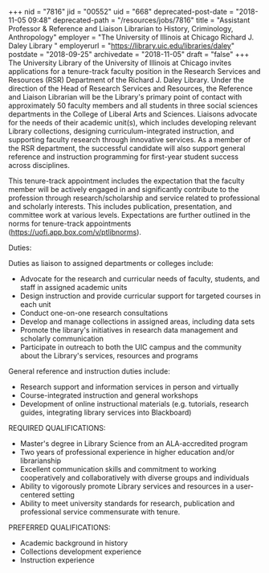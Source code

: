 +++
nid = "7816"
jid = "00552"
uid = "668"
deprecated-post-date = "2018-11-05 09:48"
deprecated-path = "/resources/jobs/7816"
title = "Assistant Professor & Reference and Liaison Librarian to History, Criminology, Anthropology"
employer = "The University of Illinois at Chicago Richard J. Daley Library "
employerurl = "https://library.uic.edu/libraries/daley"
postdate = "2018-09-25"
archivedate = "2018-11-05"
draft = "false"
+++
The University Library of the University of Illinois at Chicago invites
applications for a tenure-track faculty position in the Research
Services and Resources (RSR) Department of the Richard J. Daley Library.
Under the direction of the Head of Research Services and Resources, the
Reference and Liaison Librarian will be the Library's primary point of
contact with approximately 50 faculty members and all students in three
social sciences departments in the College of Liberal Arts and Sciences.
Liaisons advocate for the needs of their academic unit(s), which
includes developing relevant Library collections, designing
curriculum-integrated instruction, and supporting faculty research
through innovative services. As a member of the RSR department, the
successful candidate will also support general reference and instruction
programming for first-year student success across disciplines.

This tenure-track appointment includes the expectation that the faculty
member will be actively engaged in and significantly contribute to the
profession through research/scholarship and service related to
professional and scholarly interests. This includes publication,
presentation, and committee work at various levels. Expectations are
further outlined in the norms for tenure-track appointments
(https://uofi.app.box.com/v/ptlibnorms).

Duties:

Duties as liaison to assigned departments or colleges include:

-   Advocate for the research and curricular needs of faculty, students,
    and staff in assigned academic units
-   Design instruction and provide curricular support for targeted
    courses in each unit
-   Conduct one-on-one research consultations
-   Develop and manage collections in assigned areas, including data
    sets
-   Promote the library's initiatives in research data management and
    scholarly communication
-   Participate in outreach to both the UIC campus and the community
    about the Library's services, resources and programs

General reference and instruction duties include:

-   Research support and information services in person and virtually
-   Course-integrated instruction and general workshops
-   Development of online instructional materials (e.g. tutorials,
    research guides, integrating library services into Blackboard)
  
REQUIRED QUALIFICATIONS:

-   Master's degree in Library Science from an ALA-accredited program
-   Two years of professional experience in higher education and/or
    librarianship
-   Excellent communication skills and commitment to working
    cooperatively and collaboratively with diverse groups and
    individuals
-   Ability to vigorously promote Library services and resources in a
    user-centered setting
-   Ability to meet university standards for research, publication and
    professional service commensurate with tenure.

PREFERRED QUALIFICATIONS:

-   Academic background in history
-   Collections development experience
-   Instruction experience

